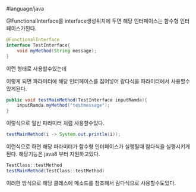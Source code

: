 #language/java 

@FunctionalInterface를 interface생성위치에 두면 해당 인터페이스는 함수형 인터페이스가된다.
``` java
@FunctionalInterface
interface TestInterface{
	void myMethod(String message);
}
```
이런 형태로 사용할수있는데

이렇게 되면 파라미터에 해당 인터페이스를 집어넣어 람다식을 파라미터에서 사용할수있게된다.
```java
public void testMainMethod(TestInterface inputRamda){
	inputRamda.myMethod("testmessage");
}
```
이렇식으로 일반 파라미터 처럼 사용할수있다.

```java
testMainMethod(i -> System.out.println(i));
```
이런식으로 하면 해당 파라미터가 함수형 인터페이스가 실행될때 람다식을 실행시키게 된다.
해당기능은 java8 부터 지원하고있다.

```java
TestClass::testMethod
testMainMethod(TestClass::testMethod)
```
이러한 방식으로 해당 클레스에 메소드를 참조해서  람다식으로 사용할수도있다.

